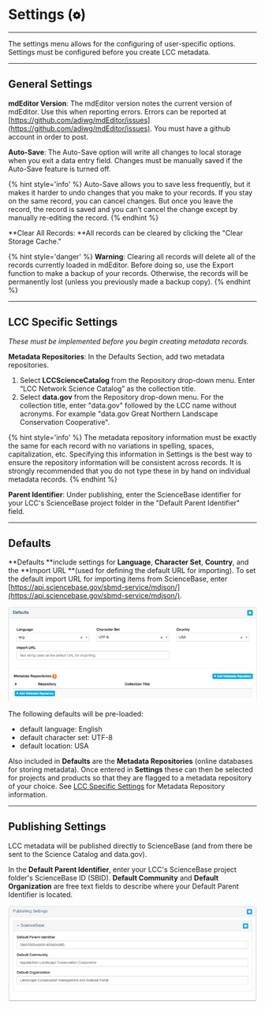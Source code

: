# Settings \(![](/assets/symbol_cog_16.png)\)

---

The settings menu allows for the configuring of user-specific options. Settings must be configured before you create LCC metadata.

---

## General Settings

**mdEditor Version**: The mdEditor version notes the current version of mdEditor. Use this when reporting errors. Errors can be reported at [https://github.com/adiwg/mdEditor/issues](https://github.com/adiwg/mdEditor/issues). You must have a github account in order to post.

**Auto-Save**: The Auto-Save option will write all changes to local storage when you exit a data entry field. Changes must be manually saved if the Auto-Save feature is turned off.

{% hint style='info' %}
Auto-Save allows you to save less frequently, but it makes it harder to undo changes that you make to your records. If you stay on the same record, you can cancel changes. But once you leave the record, the record is saved and you can’t cancel the change except by manually re-editing the record.
{% endhint %}

**Clear All Records: **All records can be cleared by clicking the "Clear Storage Cache."

{% hint style='danger' %}
**Warning**: Clearing all records will delete all of the records currently loaded in mdEditor. Before doing so, use the Export function to make a backup of your records. Otherwise, the records will be permanently lost (unless you previously made a backup copy).
{% endhint %}

---

## LCC Specific Settings

_These must be implemented before you begin creating metadata records._

**Metadata Repositories**: In the Defaults Section, add two metadata repositories.

1. Select **LCCScienceCatalog** from the Repository drop-down menu. Enter “LCC Network Science Catalog” as the collection title.
2. Select **data.gov** from the Repository drop-down menu. For the collection title, enter "data.gov" followed by the LCC name without acronyms. For example "data.gov Great Northern Landscape Conservation Cooperative".

{% hint style='info' %}
The metadata repository information must be exactly the same for each record with no variations in spelling, spaces, capitalization, etc. Specifying this information in Settings is the best way to ensure the repository information will be consistent across records. It is strongly recommended that you do not type these in by hand on individual metadata records.
{% endhint %}

**Parent Identifier**: Under publishing, enter the ScienceBase identifier for your LCC's ScienceBase project folder in the "Default Parent Identifier" field.



---

## Defaults

**Defaults **include settings for **Language**, **Character Set**, **Country**, and the **Import URL **\(used for defining the default URL for importing\). To set the default import URL for importing items from ScienceBase, enter [https://api.sciencebase.gov/sbmd-service/mdjson/](https://api.sciencebase.gov/sbmd-service/mdjson/).

![](/assets/settings_defaults.png)

The following defaults will be pre-loaded:

* default language: English
* default character set: UTF-8
* default location: USA

Also included in **Defaults** are the **Metadata Repositories** (online databases for storing metadata\). Once entered in **Settings** these can then be selected for projects and products so that they are flagged to a metadata repository of your choice. See [LCC Specific Settings](/settings.md#lcc-specific-settings) for Metadata Repository information.

---

## Publishing Settings

LCC metadata will be published directly to ScienceBase (and from there be sent to the Science Catalog and data.gov). 

In the **Default Parent Identifier**, enter your LCC's ScienceBase project folder's ScienceBase ID (SBID). **Default Community** and **Default Organization** are free text fields to describe where your Default Parent Identifier is located.


![](/assets/publishing_settings.png)

